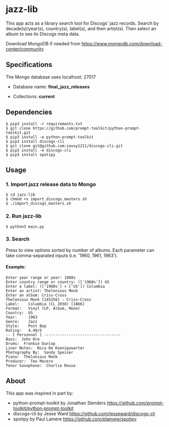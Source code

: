# jazz-lib

This app acts as a library search tool for Discogs' jazz records. Search by decade(s)/year(s), country(s), label(s), and then artist(s). Then select an album to see its Discogs meta data.   

Download MongoDB if needed from <https://www.mongodb.com/download-center/community>

## Specifications
The Mongo database uses localhost: 27017

* Database name: **final_jazz_releases** 

* Collections: **current**

## Dependencies

	$ pip3 install -r requirements.txt
	$ git clone https://github.com/prompt-toolkit/python-prompt-toolkit.git
	$ pip3 install -e python-prompt-toolkit
	$ pip3 install discogs-cli
	$ git clone git@github.com:savoy1211/discogs-cli.git
	$ pip3 install -e discogs-cli
	$ pip3 install spotipy

## Usage

### 1. Import jazz release data to Mongo
	
	$ cd jazz-lib
	$ chmod +x import_discogs_masters.sh
	$ ./import_discogs_masters.sh

### 2. Run jazz-lib
	
	$ python3 main.py

### 3. Search

Press <TAB> to view options sorted by number of albums. Each parameter can take comma-separated inputs (i.e. '1960, 1961, 1963').  

#### Example: 

	Enter year range or year: 1960s
	Enter country range or country: (['1960s']) US
	Enter a label: (['1960s'] > ['US']) Columbia
	Enter an artist: Thelonious Monk
	Enter an album: Criss-Cross
	Thelonious Monk [145256] - Criss-Cross
	Label:    Columbia (CL 2038) [1866]
	Format:   Vinyl (LP, Album, Mono)
	Country:  US
	Year:     1963
	Genre:    Jazz
	Style:    Post Bop
	Rating:   4.49/5
 	-- [ Personnel ] ----------------------------------
	Bass:  John Ore
	Drums:  Frankie Dunlop
	Liner Notes:  Nica De Koenigswarter
	Photography By:  Sandy Speiser
	Piano:  Thelonious Monk
	Producer:  Teo Macero
	Tenor Saxophone:  Charlie Rouse

## About

This app was inspired in part by:
* python-prompt-toolkit by Jonathan Slenders <https://github.com/prompt-toolkit/python-prompt-toolkit>
* discogs-cli by Jesse Ward <https://github.com/jesseward/discogs-cli>
* spotipy by Paul Lamere <https://github.com/plamere/spotipy>
